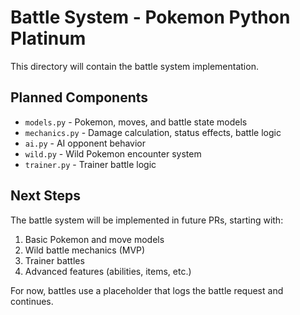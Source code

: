 # Battle System - Pokemon Python Platinum

This directory will contain the battle system implementation.

## Planned Components

- `models.py` - Pokemon, moves, and battle state models
- `mechanics.py` - Damage calculation, status effects, battle logic
- `ai.py` - AI opponent behavior
- `wild.py` - Wild Pokemon encounter system
- `trainer.py` - Trainer battle logic

## Next Steps

The battle system will be implemented in future PRs, starting with:
1. Basic Pokemon and move models
2. Wild battle mechanics (MVP)
3. Trainer battles
4. Advanced features (abilities, items, etc.)

For now, battles use a placeholder that logs the battle request and continues.